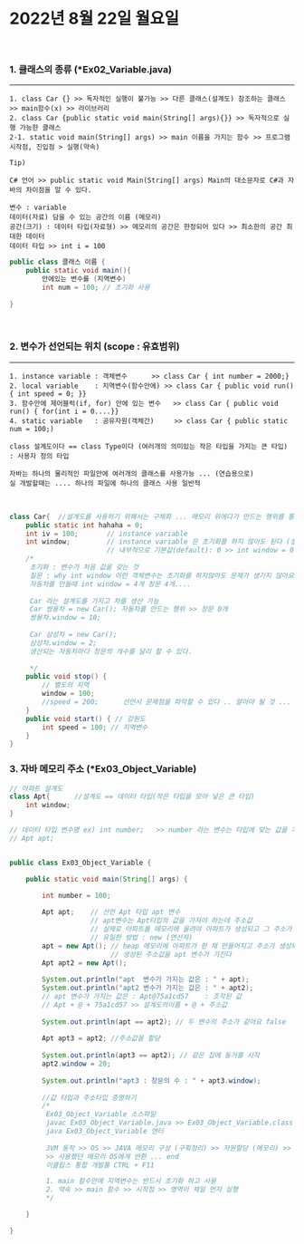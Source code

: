 # 2022년 8월 22일 월요일
</br>

<!-- ## 혼자 공부하는 자바 기반 수업 진행
</br> -->

### 1. 클래스의 종류 (*Ex02_Variable.java)
---
    1. class Car {} >> 독자적인 실행이 불가능 >> 다른 클래스(설계도) 참조하는 클래스 >> main함수(x) >> 라이브러리
    2. class Car {public static void main(String[] args){}} >> 독자적으로 실행 가능한 클래스
    2-1. static void main(String[] args) >> main 이름을 가지는 함수 >> 프로그램 시작점, 진입점 > 실행(약속)

    Tip)

    C# 언어 >> public static void Main(String[] args) Main의 대소문자로 C#과 자바의 차이점을 알 수 있다.

    변수 : variable
    데이터(자료) 담을 수 있는 공간의 이름 (메모리)
    공간(크기) : 데이터 타입(자료형) >> 메모리의 공간은 한정되어 있다 >> 최소한의 공간 최대한 데이터
    데이터 타입 >> int i = 100

```java
public class 클래스 이름 {
	public static void main(){
		안에있는 변수를 (지역변수)
		int num = 100; // 초기화 사용
	
}
```
</br>

### 2. 변수가 선언되는 위치 (scope : 유효범위)
---
    1. instance variable : 객체변수		 >> class Car { int number = 2000;}
    2. local variable	 : 지역변수(함수안에) >> class Car { public void run() { int speed = 0; }}
    3. 함수안에 제어블럭(if, for) 안에 있는 변수	 >> class Car { public void run() { for(int i = 0....}}
    4. static variable	 : 공유자원(객체간)	 >> class Car { public static num = 100;)

    class 설계도이다 == class Type이다 (여러개의 의미있는 작은 타입을 가지는 큰 타입) : 사용자 정의 타입

    자바는 하나의 물리적인 파일안에 여러개의 클래스를 사용가능 ... (연습용으로)
    실 개발할때는 .... 하나의 파일에 하나의 클래스 사용 일반적

</br>

``` java
class Car{  //설계도를 사용하기 위해서는 구체화 ... 메모리 위에다가 만드는 행위를 통해서 (연산자 new)
	public static int hahaha = 0;
	int iv = 100;		// instance variable
	int window;			// instance variable 은 초기화를 하지 않아도 된다 (설계도의 확장성을 위함)
						// 내부적으로 기본값(default): 0 >> int window = 0 인 것이죠
	/*
	 초기화 : 변수가 처음 값을 갖는 것
	 질문 : why int window 이런 객체변수는 초기화를 하지않아도 문제가 생기지 않아요
	 자동차를 만들때 int window = 4개 창문 4개....
	 
	 Car 라는 설계도를 가지고 차를 생산 가능
	 Car 쌍용차 = new Car(); 자동차를 만드는 행위 >> 창문 0개
	 쌍용차.window = 10;
	 
	 Car 삼성차 = new Car();
	 삼성차.window = 2;
	 생산되는 자동차마다 창문의 개수를 달리 할 수 있다.
	 
	 */
	public void stop() {
		// 별도의 지역
		window = 100;
		//speed = 200;		선언시 문제점을 파악할 수 있다 .. 알아야 될 것 ...
	}
	public void start() { // 강원도
		int speed = 100; // 지역변수
	}
}
```


### 3. 자바 메모리 주소 (*Ex03_Object_Variable)

```java
// 아파트 설계도
class Apt{		//설계도 == 데이터 타입(작은 타입을 모아 넣은 큰 타입)
	int window;
}

// 데이터 타입 변수명 ex) int number;	>> number 라는 변수는 타입에 맞는 값을 가진다
// Apt apt;


public class Ex03_Object_Variable {

	public static void main(String[] args) {

		int number = 100;
		
		Apt apt;	// 선언 Apt 타입 apt 변수
					// apt변수는 Apt타입의 값을 가져야 하는데 주소값
					// 실제로 아파트를 메모리에 올려야 아파트가 생성되고 그 주소가 만들어짐
					// 유일한 방법 : new (연산자)
		apt = new Apt(); // heap 메모리에 아파트가 한 채 만들어지고 주소가 생성되고
						 // 생성된 주소값을 apt 변수가 가진다
		Apt apt2 = new Apt();
		
		System.out.println("apt  변수가 가지는 값은 : " + apt);
		System.out.println("apt2 변수가 가지는 값은 : " + apt2);
		// apt 변수가 가지는 값은 : Apt@75a1cd57	: 조작된 값
		// Apt + @ + 75a1cd57 >> 설계도의이름 + @ + 주소값
		
		System.out.println(apt == apt2); // 두 변수의 주소가 같아요 false
		
		Apt apt3 = apt2; //주소값을 할당
		
		System.out.println(apt3 == apt2); // 같은 집에 동거를 시작
		apt2.window = 20;
		
		System.out.println("apt3 : 창문의 수 : " + apt3.window);
		
		//값 타입과 주소타입 증명하기
		/*
		 Ex03_Object_Variable 소스파일
		 javac Ex03_Object_Variable.java >> Ex03_Object_Variable.class 실행파일
		 java Ex03_Object_Variable 엔터
		 
		 JVM 동작 >> OS >> JAVA 메모리 구성 (구획정리) >> 자원할당 (메모리) >> 프로그램 종료
		 >> 사용했던 메모리 OS에게 반환 ... end
		 이클립스 통합 개발툴 CTRL + F11

         1. main 함수안에 지역변수는 반드시 초기화 하고 사용
		 2. 약속 >> main 함수 >> 시작점 >> 영역이 제일 먼저 실행
		 */

	}

}
```
